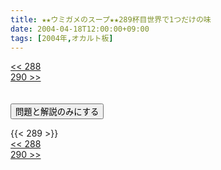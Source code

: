 ```yaml
---
title: ★★ウミガメのスープ★★289杯目世界で1つだけの味
date: 2004-04-18T12:00:00+09:00
tags: [2004年,オカルト板]
---
```

<div class="th_left"><a href="../288"><< 288</a></div>
<div class="th_right"><a href="../290">290 >></a></div>
<br><br>
<script src="../../js/cupsoup.js"></script>
<form>
<input type="button" value="問題と解説のみにする" onClick="toggleCupsoup()">
</form>
{{< 289 >}}
<div class="th_left"><a href="../288"><< 288</a></div>
<div class="th_right"><a href="../290">290 >></a></div>